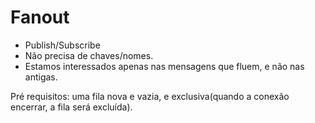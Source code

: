 # Fanout
* Publish/Subscribe
* Não precisa de chaves/nomes.
* Estamos interessados apenas nas mensagens que fluem, e não nas antigas.

Pré requisitos: uma fila nova e vazia, e exclusiva(quando a conexão encerrar, a fila será excluída). 
